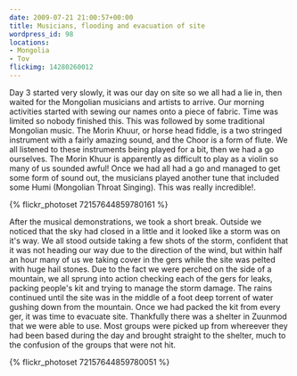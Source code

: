 ```yaml
---
date: 2009-07-21 21:00:57+00:00
title: Musicians, flooding and evacuation of site
wordpress_id: 98
locations:
- Mongolia
- Tov
flickimg: 14280260012
---
```


Day 3 started very slowly, it was our day on site so we all had a lie in, then waited for the Mongolian
musicians and artists to arrive. Our morning activities started with sewing our names onto a piece of
fabric. Time was limited so nobody finished this. This was followed by some traditional Mongolian music.
The Morin Khuur, or horse head fiddle, is a two stringed instrument with a fairly amazing sound, and the
Choor is a form of flute. We all listened to these instruments being played for a bit, then we had a go
ourselves. The Morin Khuur is apparently as difficult to play as a violin so many of us sounded awful!
Once we had all had a go and managed to get some form of sound out, the musicians played another tune
that included some Humi (Mongolian Throat Singing). This was really incredible!.

{% flickr_photoset 72157644859780161 %}

After the musical demonstrations, we took a short break. Outside we noticed that the sky had closed
in a little and it looked like a storm was on it's way. We all stood outside taking a few shots of
the storm, confident that it was not heading our way due to the direction of the wind, but within
half an hour many of us we taking cover in the gers while the site was pelted with huge hail stones.
Due to the fact we were perched on the side of a mountain, we all sprung into action checking each
of the gers for leaks, packing people's kit and trying to manage the storm damage. The rains
continued until the site was in the middle of a foot deep torrent of water gushing down from the
mountain. Once we had packed the kit from every ger, it was time to evacuate site. Thankfully there
was a shelter in Zuunmod that we were able to use. Most groups were picked up from whereever they had
been based during the day and brought straight to the shelter, much to the confusion of the groups
that were not hit.

{% flickr_photoset 72157644859780051 %}